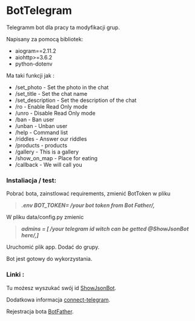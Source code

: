 # BotTelegram
Telegramm bot dla pracy ta modyfikacji grup.

Napisany za pomocą bibliotek:
*  aiogram==2.11.2
*  aiohttp>=3.6.2
*  python-dotenv
  
Ma taki funkcji jak :
* /set_photo - Set the photo in the chat
* /set_title - Set the chat name
* /set_description - Set the description of the chat
* /ro - Enable Read Only mode
* /unro - Disable Read Only mode
* /ban - Ban user
* /unban - Unban user
* /help - Command list
* /riddles - Answer our riddles
* /products - products
* /gallery - This is a gallery
* /show_on_map - Place for eating
* /callback - We will call you
        
### Instaliacja / test:
Pobrać bota, zainstlować requirements, zmienić BotToken w pliku 
>	***.env BOT_TOKEN= /*your bot token from Bot Father*/,***
 
W pliku data/config.py zmienic 
> 	***admins = [
>    /*your telegram id witch can be getted
>   @ShowJsonBot here*/,]***


Uruchomić plik app. Dodać do grupy.

Bot jest gotowy do wykorzystania.
 
 ### Linki :
 Tu możesz wyszukać swój id [ShowJsonBot](https://web.telegram.org/#/im?p=@ShowJsonBot). 
 
 Dodatkowa informacja [connect-telegram](https://docs.microsoft.com/en-us/azure/bot-service/bot-service-channel-connect-telegram?view=azure-bot-service-4.0). 
 
 Rejestracja bota [BotFather]( https://web.telegram.org/#/im?p=@BotFather). 
 
 
